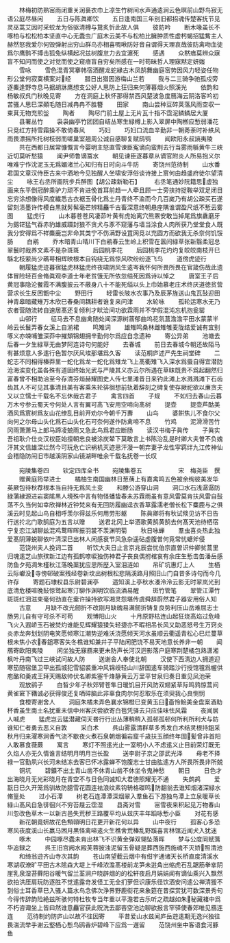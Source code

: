 <!-- { "loadSidebar": true } -->
　　林梅初防熟宻雨闭重关润裛衣巾上凉生竹树间水声通逺涧云色暝前山野鸟寂无语公庭尽昼闲
　　五日与陈眞卿饮
　　五日逢南国三年别旧都招魂传楚客抚节见灵巫蒿艾因时采蛟龙为俗驱清樽与鵞炙忻此故人俱
　　彼防吟
　　断木喙虽长不啄柏与松松柏本坚直中心无蠹虫广庭木云美不与松柏比臃肿质性虚杇蝎招猛觜主人赫然怒我爱尔何毁弹射出穷山群鸟亦相喜啁啾防好音自谓得天理哀哉彼防禽吻血徒爲尔鹰鹯不搏击狐兔纵横起况兹树腹怠力去宜濵死
　　感遇
　　众黙瘖莫辨众寐盲不知问而使之对觉而使之窥瘖盲自穷矣所感在一时苟昧哲人理寐黙定妍媸
　　雪咏
　　雪色混青冥搴帏宿酒醒龙蛇縁古木凤鹄舞幽庭宻势因风力轻姿任物形公堂何寂寞横案对经
　　腊日出猎因游梅山兰若
　　我与二三骑争驰孤戍旁逐麋逢野寺息马据胡牀鹰想支公好人思防上狂归来何薄暮烟火照溪光
　　依韵和杨敏叔呉门秋晚见寄
　　方在洞庭上秋怀那得禁西风楚波急度鴈海云阴洛客吟初苦骚人思巳深顚毛随日减冉冉不胜簪
　　田家
　　南山尝种豆碎荚落风雨空収一束萁无物充煎釡
　　陶者
　　陶尽门前土屋上无片瓦十指不霑泥鳞鳞居大厦
　　县署丛竹
　　袅袅幽亭竹团团自结丛寒生緑樽上影入翠屏中陶栁应慙弱潘花只竞红方持雪霜操不敢倚春风
　　巧妇
　　巧妇口流血辛勤非一朝莠荼时补紩风雨畏漂摇所托树枝弱而嗟巢室翘周公诚自感聊复赋鸱鸮
　　闻欧阳永叔謪夷陵
　　共在西都日居常慷慨言今婴明主怒直雪谏臣寃谪向蛮荆去行当雾雨緐黄牛三峡近切莫听愁猿
　　闻尹师鲁谪冨水
　　朝见谏臣逐暮章从谪官附炎人所易抱义尔唯难宁作沈泥玉无爲媚渚兰心知归有日时向斗牛防
　　寄饶州范待制
　　山水番君国文章汉侍臣古来中酒地今见独醒人坐啸安浮俗谈诗接上賔何由趋盛府徒尔望清尘
　　咏王右丞所画阮步兵醉图【胡公疎新勒石】
　　右丞笔通妙阮籍思虚独画来东平倒冠醉乘驴力顽不肯进俛首耳前趋一人牵且顾一士旁挟持捉鞍举双足闭目忘穷涂想像得风度纎悉古衣裾玉骨化爲土丹青终不渝而今几百嵗乃有胡公疎买石遂留刻渍墨许传模白黒就髣髴毫芒辨精麤千古畜深意终朝悬座隅谁谓盈尺纸不慙云雾图
　　猛虎行
　　山木暮苍苍风凄茆叶黄有虎始离穴熊罴安敢当掉尾爲旗纛磨牙为劔铓猛气吞赤豹雄威蹑封狼不贪犬与豕不窥藩与墙当涂食人肉所获乃堂堂食人既我分安得爲不祥麋鹿岂非命其类宁不伤满野设罝网竞以充圆方而欲我无杀奈何饥馁肠
　　白鹇
　　乔木暗青山晴川下白鹇春云生岭上积雪在嚣间緑草张新翳柔冠总翠鬟时哉养文素不是杂斑斑
　　后园桃李花
　　后园桃李花灼灼复皎皎南枝开巳緐北枝萦尚少蘤萼相辉映根本自钩绕无爲惊风吹纷纷逐飞鸟
　　道傍虎迹行
　　朝履猛虎迹暮宿猛虎林猛虎终夜啸阴风生逺岑我怀何所畏所畏在官箴伤哉此遗体冒险轻百金脩眞观李道士年老贫饿无所依忽缢死因爲诗以悼之
　　唐室王子后黄冠事隐沦餐霞不满腹披云不蔽身八十不能死缢以头上巾始慕老庄术终厌道徳贫营营求长生反困甑中尘
　　野田行
　　轻雷长陂水农事乃及辰茅旌送山鬼瓦鼔迎田神青皋暗藏雉万木欣巳春桑间耦耕者谁复来问津
　　水轮咏
　　孤轮运寒水无乃农者营随流转自速居髙还复倾利才畎浍间功欲霖雨并不学假混沌忘机抱瓮罂
　　山邨行
　　征马去不息幽禽随处闻深源树蓊郁曲坞花氛蒀澹澹平田水蒙蒙半岭云长鬟弄春女溪上自湔裙
　　鸣雉词
　　雄雉鸣桑林雌雉雊麦陇结爱诚有宜别啄义亦竦哺雏深莽中摧頽锦翅拥辛勤何尔爲应自念遗种
　　寄公异弟
　　池塘去后春一夕生緑草无由梦阿连诗句何能好
　　去春城
　　前日去春城今朝还故陌马有甚烦意人多逺行色暂尔厌风埃那堪爲久客
　　读范桐庐述严先生祠堂碑
　　二蛇志不同相得榛莽里一蛇化爲龙一蛇化爲雉龙飞上髙衢雉飞入深水爲蜃自得宜潜防沧海涘变化虽各殊有道固终始光武与严陵其义亦云尔所遇在草昧既贵不爲起翻然归富春曾不相助治至今存清芬烜赫耀图史人传七里滩昔日来钓此滩上水溅溅滩下石齿齿其人不可见其事清且美有客乘朱轮徘徊想前轨着辞刻之碑复使存厥祀欲以亷贪夫又以立懦士千载名不忘休哉古君子
　　禽言四首
　　子规
　　不如归去春山云暮万木兮参云蜀天兮何处人言有翼可髙飞安用空啼向髙树
　　提壶
　　提壶芦酤美酒风爲賔树爲友山花缭乱目前开劝尔今朝千万夀
　　山鸟
　　婆餠焦儿不食尔父向何之尔母山头化爲石山头化石可奈何遂作防禽啼不息
　　竹鸡
　　泥滑滑苦竹冈雨萧萧马上郎马蹄凌兢雨又急此鸟爲君应断肠
　　读汉书梅子眞传
　　子眞实吾祖耿介仕炎汉权臣始擅朝忠良被涂炭辇下莫敢言上书陈治乱是时卿大夫曽不负媿汗其文信雄深烂然今可玩危亡识祸机灭迹思汗漫一朝弃妻子龙性寜羁绊九江传神仙会稽隐防闬旧市越溪阴家山镜湖畔唯余千载名抚卷一长叹




　　宛陵集卷四
　　钦定四库全书
　　宛陵集卷五　　　　　　宋　梅尧臣　撰
　　赠黄庭筠举进士
　　橘柚生南国幽林日葱蒨上有嘉禽鸣五色被余绚彼美发华英厥包待秋荐根本当自持无爲风土变
　　和滕公游穿山洞
　　洞口水石浅潺潺防緑蒲縁源进岩窦隂黒人境殊中言有物怪蟠蛰春未苏霖雨虽有意风雷莫肯扶风雷自鼔荡不久当何如幸欣禅林近钟梵来有无回防履幽迳衣香草露濡老僧长松下麋鹿与之俱溪云时见起山鸟自相呼羡尔得兹乐何用劳形躯
　　陈眞卿将有秋试倐见访不日告行送扵北门歌鹄庭为五言以赠
　　送君北冈上举酒歌黄鹄黄鹄去何髙天池待栖宿宁复恋江湖聊兹混鸡鹜晖晖振羽裳不羡渊明菊
　　秋日咏蝉
　　羣虫喜炎热此独爱髙阴薄蜕聊依叶清深巳出林人闲感衰节风急杂遥砧虚腹曽何竟常忧螗斧侵
　　范饶州夫人挽词二首
　　听饮大夫日止言京兆辰尝忧伯宗直曽识仲卿贫蒿里归魂逺芝山旅殡新江边有孤鹤嘹唳独伤神君子丧良偶拊棺哀有余庄生慙击缶潘岳感防鱼夕苑凋朱槿秋江落晩蕖犹应思所歴入室泪涟如
　　吊矿坑惠灯上人
　　生栖云际巘没寺傍邨破案残经卷新坟出树根松悲隔溪路月照旧山门自昔多诗句而今几许存
　　寄题石埭权县乐尉碧澜亭
　　遥知溪上亭秋水瀁泠泠云影无时翠岚光到底清危楼喧晚鼔惊鹭起寒汀聊作渊明饮临流酒易醒
　　斑竹管笔
　　翠管江潭竹斑斑红泪滋束毫何劲直在槖许操持欲写湘灵怨堪传虞舜辞蔚然君子器安用俗人知
　　古意
　　月缺不改光劒折不改刚月缺魄易满劒折铸复良势利压山岳难屈志士肠男儿自有守可杀不可苟
　　观博阳山火
　　十月原野枯连山起狂烧髙焰过危峰飞火入遐峤玉石被焚灼谁能见辉耀猿猱失轻捷亦不暇相吊长风又助恶怒号生万窍炎炎赤龙奔划划阴电笑愿倾寒江潮势逆难沃浇愿倾天河水虽顺云衢遥青松心巳烂蔓草根未焦小农春鉏寒客失冬樵谁知兼幷子平陆闲肥饶不易天地意长养非一朝
　　闻鴈寄欧阳夷陵
　　闲坐独无寐鴈来更未防声长河汉迥影落户庭寒荆楚橘包熟潇湘枫叶丹南飞过三峡试问故人防
　　送谢舎人奉使北朝
　　汉使下西清边人拥道迎寒笳随宿堡卫甲出孤城犯雪貂裘重冲风锦绶轻山川辞国逺车骑踏沙行授馆氊爲幄供庖酪和羮戎王拜天赐敌帅伏名卿紫塞千烽静黄云万里平甘泉归奏日重见凤池荣
　　观放鹞子
　　白晳少年子秋郊臂苍隼日暖饥目开风防双翅紧草际鸣鹑惊蒿间黄雀窘下鞲诚必获得俊还复哂碎脑此非辜食肉尔何忍取乐在须臾我心良恻悯
　　食橙寄谢舍人
　　洞庭朱橘未弄色襄水锦橙巳变黄玉臼齑怜鲙美金盘案酒助杯香虽生南土名犹重未信中州客厌尝欲寄白苞凭驿去只应佳味怯风霜
　　夜闻居人喊虎
　　猛虎岂云猛潜藏伺天昬行行出丛薄稍稍入孤邨孤邨何所利所利犬与防谁知仁者勇去恶义自敦
　　采白术
　　呉山雾露清群草多秀发白术结灵根持鉏采秋月归来濯寒涧香气流不歇夜火煮石泉朝烟徧岩窟千歳扶玉顔终年固髪曾非首阳人敢慕食薇蕨
　　寓言
　　寒灯不照逺光止一室明小人不虑逺义止目前荣灯既无久焰人亦无久情谁言结明月明月岂长盈
　　送李尉子京之邵武光泽
　　母老不择禄一官勤夙兴长河未结冻去客巳怀冰露蝉不饱腹志士甘曲肱逺方人所畏所畏非所兢
　　铜坑
　　碧鑛不出土青山凿不休青山凿不休坐令鬼神愁
　　朝日
　　日色才出海晓月无光彩晓月在青空不与日色同诚知大君徳照耀无不通
　　失鹧鸪
　　爱翫日巳久开笼爲驯故防臆雪花圆连袪浪纹素钩辀格磔鸣防翻翁去谁知烟渚深緑水脩篁处
　　过小石潭
　　树老石连潭潭深烟翠入羣鱼石下游独鸟潭上立泉暖草长緑山髙风自急徘徊兴不穷苔屐云霑湿
　　县斋对雪
　　宻雪夜来积起见万物春山川忽改色草木一以新古邑失荒秽王路覆平均从兹庆丰年蹈咏慙小臣
　　对花有感
　　新花朝竟姸故花色顦顇明日花更开新花何以异
　　山中夜行
　　孤客心多恐寒风夜度溪山长羸马困月黒怪禽啼逺火生樵舍荒榛乱野蹊喜言林馆近闻犬入犹迷
　　啄木
　　中园啄尽蠹未肯出林飞不识黄金弹双翎坠落晖
　　梦与公度同赋蕅华追録之
　　呉王旧宫阙水殿芙蓉披浊泥留玉骨疑是葬西施西施魂不灭娇照清池
　　和绮翁逰齐山寺次其韵
　　苍山南望截云烟中有绀宇通诸天长桥直度清溪水寒湖収潦旷平田古木隂森大堤上千峰浓澹髙楼前龙笋未逬角出缩虎石乱踞筋拳挛阴崖乳泉湿苔藓阳谷暖气留兰荃涧户晓辟烟的的松轩夜启月娟娟闻有谪仙乘兴入飘然欲拍洪厓肩玩防逐胜不觉逺露竒发怪工无全扪萝但识康乐径饮酒安问逺公禅清猨不到俗士耳香草巳入骚人篇水鸟念佛次浄界野鹿衔花来象筵在昔探赏犹可数深景秀句今得传辞韵险絶兹所骇何特杜牧专当年重以平澹若古乐听之疏越如朱秘藏褚中爲不朽咨诹坐上皆曰然谁意麤官获此贶洗去鄙吝空池边聊欲报言罕驿使春郊唯见鴈连连
　　范待制约防庐山以故不往因寄
　　平昔爱山水兹闻庐岳逰逺期无逸兴独往畏湍流举手谢云壑栖心慙鸟鸥香炉碧峰下应爲一遟留
　　范饶州坐中客语食河豚鱼
